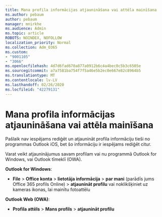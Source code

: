 ```yaml
---
title: Mana profila informācijas atjaunināšana vai attēla mainīšana
ms.author: pebaum
author: pebaum
manager: mnirkhe
ms.audience: Admin
ms.topic: article
ROBOTS: NOINDEX, NOFOLLOW
localization_priority: Normal
ms.collection: Adm_O365
ms.custom:
- "9001105"
- "3066"
ms.openlocfilehash: 4d7d6fad670a877a0912b6c4a4bec0c5b3c6505e
ms.sourcegitcommit: a7a7581ba754f7f5a46e5b2ec0e667e82c8964b5
ms.translationtype: MT
ms.contentlocale: lv-LV
ms.lasthandoff: 02/26/2020
ms.locfileid: "42279131"
---
```

# <a name="update-my-profile-information-or-change-my-picture"></a>Mana profila informācijas atjaunināšana vai attēla mainīšana

Pašlaik nav iespējams rediģēt un atjaunināt profila informāciju tieši no programmas Outlook iOS, bet šo informāciju ir iespējams rediģēt citur. 

Varat veikt atjauninājumus savam profilam vai nu programmā Outlook for Windows, vai Outlook tīmeklī (OWA). 

**Outlook for Windows**: 

- **File** > **Office konta** > **lietotāja informācija** > **par mani** (parādīs jums Office 365 profils Online) > **atjaunināt profilu** vai noklikšķiniet uz kameras ikonas, lai mainītu fotoattēlu  
  
**Outlook Web (OWA)**: 

- **Profila attēls** > **Mans profils** > **atjaunināt profilu**

